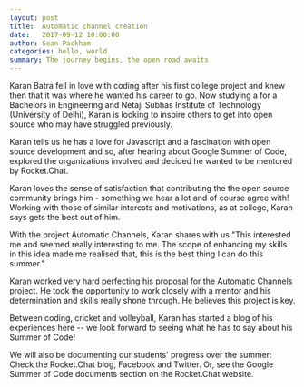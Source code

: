 ```yaml
---
layout: post
title:  Automatic channel creation
date:   2017-09-12 10:00:00
author: Sean Packham
categories: hello, world
summary: The journey begins, the open road awaits
---
```


Karan Batra fell in love with coding after his first college project and knew then that it was where he wanted his career to go. Now studying a for a Bachelors in Engineering and Netaji Subhas Institute of Technology (University of Delhi), Karan is looking to inspire others to get into open source who may have struggled previously.

Karan tells us he has a love for Javascript and a fascination with open source development and so, after hearing about Google Summer of Code, explored the organizations involved and decided he wanted to be mentored by Rocket.Chat.

Karan loves the sense of satisfaction that contributing the the open source community brings him - something we hear a lot and of course agree with! Working with those of similar interests and motivations, as at college, Karan says gets the best out of him.

With the project Automatic Channels, Karan shares with us "This interested me and seemed really interesting to me. The scope of enhancing my skills in this idea made me realised that, this is the best thing I can do this summer."

Karan worked very hard perfecting his proposal for the Automatic Channels project. He took the opportunity to work closely with a mentor and his determination and skills really shone through. He believes this project is key.

Between coding, cricket and volleyball, Karan has started a blog of his experiences here -- we look forward to seeing what he has to say about his Summer of Code!

We will also be documenting our students' progress over the summer: Check the Rocket.Chat blog, Facebook and Twitter. Or, see the Google Summer of Code documents section on the Rocket.Chat website.
